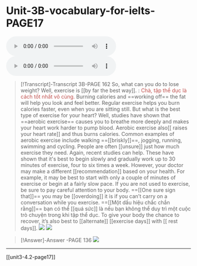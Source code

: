 # Unit-3B-vocabulary-for-ielts-PAGE17

<audio controls>
  <source src="https://raw.githubusercontent.com/dreamielts/dreamielts.github.io/main/docs/ObsidianVault/0.Attachment/CambridgevocabularyforIELTS/Audio/Track08.mp3" type="audio/mpeg">
  Your browser does not support the audio element.
</audio>

<audio controls>
  <source src="https://drive.google.com/uc?export=open&id=1i16KSWF9th61aI0cKjhjKmy6wgyt63YW" type="audio/mpeg">
  Your browser does not support the audio element.
</audio>


> [!Transcript]-Transcript 3B-PAGE 162
> So, what can you do to lose weight? 
> Well, exercise is [[by far the best way]]. : <font color="#c0504d">Chà, tập thể dục là cách tốt nhất vô cùng.</font>
>  Burning calories and ==working off== the fat will help you look and feel better. 
>  Regular exercise helps you burn calories faster, even when you are sitting still. 
>  But what is the best type of exercise for your heart?
>   Well, studies have shown that ==aerobic exercise== causes you to breathe more deeply and makes your heart work harder to pump blood. 
>   Aerobic exercise also[[ raises your heart rate]] and thus burns calories. 
>   Common examples of aerobic exercise include walking ==[[briskly]]==, jogging, running, swimming and cycling. 
>   People are often [[unsure]] just how much exercise they need. 
>   Again, recent studies can help. 
>   These have shown that it's best to begin slowly and gradually work up to 30 minutes of exercise, four to six times a week. 
>   However, your doctor may make a different [[recommendation]] based on your health. 
>   For example, it may be best to start with only a couple of minutes of exercise or begin at a fairly slow pace. 
>   If you are not used to exercise, be sure to pay careful attention to your body. 
>   ==[[One sure sign that]]== you may be [[overdoing]] it is if you can’t carry on a conversation while you exercise.
>    ==[[Một dấu hiệu chắc chắn rằng]]== bạn có thể [[quá sức]] là nếu bạn không thể duy trì một cuộc trò chuyện trong khi tập thể dục.
>   To give your body the chance to recover, it’s also best to [[alternate]] [[exercise days]] with [[ rest days]].
> ![](https://i.imgur.com/GBUsz0E.png)
> ![](https://i.imgur.com/IMfjuRx.png)

> [!Answer]-Answer -PAGE 136
>  ![](https://i.imgur.com/7LfLlLH.png)

---
[[unit3-4.2-page17]]